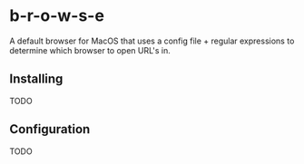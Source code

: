 # b-r-o-w-s-e

A default browser for MacOS that uses a config file + regular expressions to
determine which browser to open URL's in.

## Installing

TODO

## Configuration

TODO
